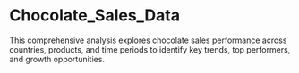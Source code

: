 # Chocolate_Sales_Data
This comprehensive analysis explores chocolate sales performance across countries, products, and time periods to identify key trends, top performers, and growth opportunities.
